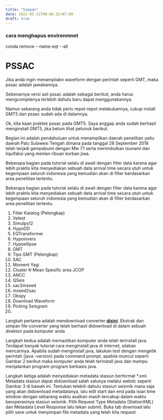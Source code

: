 ```yaml
---
title: "Simpan"
date: 2022-05-31T00:06:31+07:00
draft: true
---
```


### cara menghapus environmnet
conda remove --name eqt --all

# PSSAC

Jika anda ingin menampilakn waveform dengan perintah seperti GMT, maka pssac adalah jawabannya. 

Sebenarnya versi asli pssac adalah sebagai berikut, anda harus mengcompilenya terlebih dahulu baru dapat menggunakannya.

Namun sekarang anda tidak perlu repot-repot melakukannya, cukup install GMT5 dan pssac sudah ada di dalamnya.

Ok, kita kaan praktek pssac pada GMT5. Saya anggap anda sudah berhasil menginstall GMT5, jika belum lihat petunuk berikut.

 Begian ini adalah pendahuluan untuk menampilkan daerah penelitian yaitu daerah Palu Sulawesi Tengah dimana pada tanggal 28 September 2018 telah terjadi gempabumi dengan Mw 7.1 serta menimbulkan tsunami dan liquifaksi yang menlan ribuan korban jiwa.  

Beberapa bagian pada tutorial selalu di awali dengan filter data karena agar lebih praktis kita menyediakan sebuah data arrival time secara utuh untuk kegempaan seluruh indonesia yang kemudian akan di filter berdasarkan area penelitian tertentu.

Beberapa bagian pada tutorial selalu di awali dengan filter data karena agar lebih praktis kita menyediakan sebuah data arrival time secara utuh untuk kegempaan seluruh indonesia yang kemudian akan di filter berdasarkan area penelitian tertentu.


1. Filter Katalog (Pelengkap)
2. Velest
3. Simulps12
4. HypoDD
5. EQTransformer
6. Hypoinvers
7. Hypoellipse
8. GMT
9. Tips GMT (Pelengkap)
10. SAC
11. Moment Yagi
12. Cluster K-Mean Spesific area JCOP
13. ANCC
14. QSeis
15. sac2mseed
16. mseed2sac
17. Obspy
18. Download Waveform
19. Picking Seisgram
20. 




Langkah pertama adalah mendownload converter **[disini](https://github.com/irisedu/stationxml-seed-converter)**. Ekstrak dan simpan file converter yang telah berhasil
didownload di dalam sebuah direktori pada komputer anda

Langkah kedua adalah memastikan komputer anda telah terinstall java. Terdapat
banyak tutorial cara menginstall java di internet, silakan mencarinya. Apabila sudah
menginstall java, lakukan test dengan mengetik perintah (java -version) pada command
prompt, apabila muncul seperti Gambar 2 berikut maka komputer anda telah terinstall
java dan mampu menjalankan program-program berbasis java.

Langkah ketiga adalah menyediakan metadata stasiun berformat *.xml. Metadata
stasiun dapat didownload salah satunya melalui webdc seperti Gambar 3 di bawah ini.
Tentukan telebih dahulu stasiun seismik mana saja yang akan didownload metadatanya,
lalu edit start dan end pada isian time window dengan sebarang waktu asalkan masih
tercakup dalam waktu beroperasinya stasiun seismik. Pilih Request Type Metadata
(StationXML) dan Metadata Level Response lalu tekan submit. Buka tab download lalu
pilih save untuk menyimpan file metadata yang telah kita request